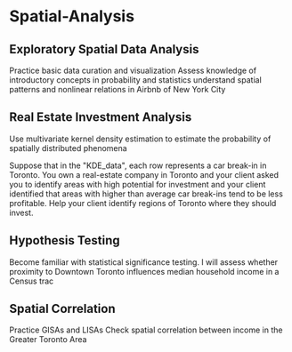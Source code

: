 # Spatial-Analysis

## Exploratory Spatial Data Analysis
Practice basic data curation and visualization
Assess knowledge of introductory concepts in probability and statistics
understand spatial patterns and nonlinear relations in Airbnb of New York City

## Real Estate Investment Analysis
Use multivariate kernel density estimation to estimate the probability of spatially distributed phenomena

Suppose that in the "KDE_data", each row represents a car break-in in Toronto. You own a real-estate company in Toronto and your client asked you to identify areas with high potential for investment and your client identified that areas with higher than average car break-ins tend to be less profitable. Help your client identify regions of Toronto where they should invest.

## Hypothesis Testing
Become familiar with statistical significance testing.
I will assess whether proximity to Downtown Toronto influences median household income in a Census trac

## Spatial Correlation
Practice GISAs and LISAs
Check spatial correlation between income in the Greater Toronto Area
